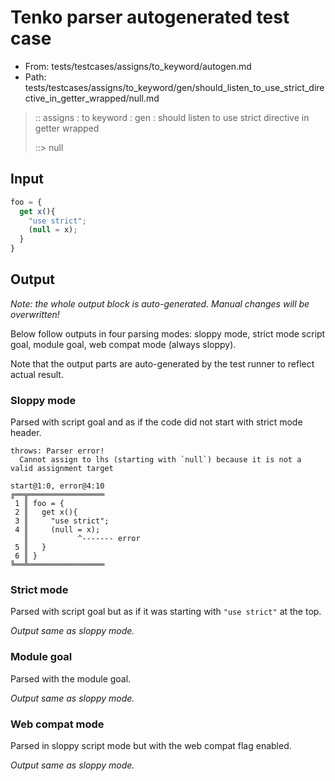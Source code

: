 # Tenko parser autogenerated test case

- From: tests/testcases/assigns/to_keyword/autogen.md
- Path: tests/testcases/assigns/to_keyword/gen/should_listen_to_use_strict_directive_in_getter_wrapped/null.md

> :: assigns : to keyword : gen : should listen to use strict directive in getter wrapped
>
> ::> null

## Input


`````js
foo = {
  get x(){
    "use strict";
    (null = x);
  }
}
`````

## Output

_Note: the whole output block is auto-generated. Manual changes will be overwritten!_

Below follow outputs in four parsing modes: sloppy mode, strict mode script goal, module goal, web compat mode (always sloppy).

Note that the output parts are auto-generated by the test runner to reflect actual result.

### Sloppy mode

Parsed with script goal and as if the code did not start with strict mode header.

`````
throws: Parser error!
  Cannot assign to lhs (starting with `null`) because it is not a valid assignment target

start@1:0, error@4:10
╔══╦═════════════════
 1 ║ foo = {
 2 ║   get x(){
 3 ║     "use strict";
 4 ║     (null = x);
   ║           ^------- error
 5 ║   }
 6 ║ }
╚══╩═════════════════

`````

### Strict mode

Parsed with script goal but as if it was starting with `"use strict"` at the top.

_Output same as sloppy mode._

### Module goal

Parsed with the module goal.

_Output same as sloppy mode._

### Web compat mode

Parsed in sloppy script mode but with the web compat flag enabled.

_Output same as sloppy mode._
